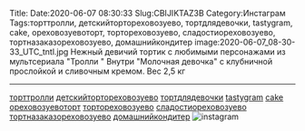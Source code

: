 Title:
Date:2020-06-07 08:30:33
Slug:CBIJIKTAZ3B
Category:Инстаграм
Tags:торттролли, детскийтортореховозуево, тортдлядевочки, tastygram, cake, ореховозуевоторт, тортореховозуево, сладостиореховозуево, тортназаказореховозуево, домашнийкондитер
image:2020-06-07_08-30-33_UTC_tntl.jpg
Нежный девичий тортик с любимыми персонажами из мультсериала "Тролли "
Внутри "Молочная девочка" с клубничной прослойкой и сливочным кремом.
Вес 2,5 кг
___________________________________
[торттролли]({tag}торттролли) [детскийтортореховозуево]({tag}детскийтортореховозуево) [тортдлядевочки]({tag}тортдлядевочки) [tastygram]({tag}tastygram) [cake]({tag}cake) [ореховозуевоторт]({tag}ореховозуевоторт) [тортореховозуево]({tag}тортореховозуево) [сладостиореховозуево]({tag}сладостиореховозуево) [тортназаказореховозуево]({tag}тортназаказореховозуево) [домашнийкондитер]({tag}домашнийкондитер)
![instagram]({attach}images/2020-06-07_08-30-33_UTC.jpg)
